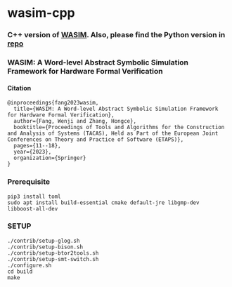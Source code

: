 # wasim-cpp

### C++ version of [WASIM](https://link.springer.com/chapter/10.1007/978-3-031-30820-8_2). Also, please find the Python version in [repo](https://github.com/fangwenji/tacas23-wasim)

### WASIM: A Word-level Abstract Symbolic Simulation Framework for Hardware Formal Verification

#### Citation
```
@inproceedings{fang2023wasim,
  title={WASIM: A Word-level Abstract Symbolic Simulation Framework for Hardware Formal Verification},
  author={Fang, Wenji and Zhang, Hongce},
  booktitle={Proceedings of Tools and Algorithms for the Construction and Analysis of Systems (TACAS), Held as Part of the European Joint Conferences on Theory and Practice of Software (ETAPS)},
  pages={11--18},
  year={2023},
  organization={Springer}
}
```


### Prerequisite

    pip3 install toml
    sudo apt install build-essential cmake default-jre libgmp-dev libboost-all-dev

### SETUP

    ./contrib/setup-glog.sh
    ./contrib/setup-bison.sh
    ./contrib/setup-btor2tools.sh
    ./contrib/setup-smt-switch.sh
    ./configure.sh
    cd build
    make
    

